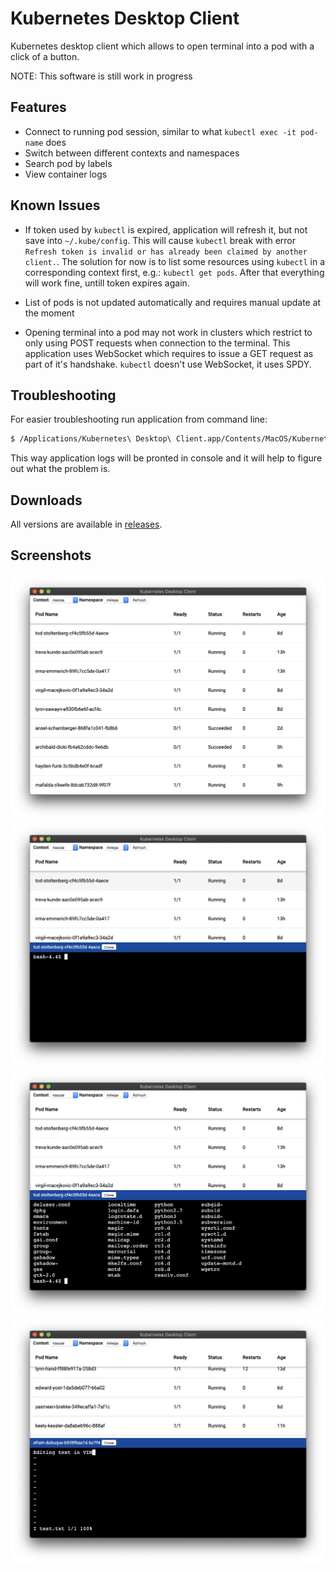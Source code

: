 # Kubernetes Desktop Client

Kubernetes desktop client which allows to open terminal into a pod with a click of a button.

NOTE: This software is still work in progress

## Features

* Connect to running pod session, similar to what `kubectl exec -it pod-name` does
* Switch between different contexts and namespaces
* Search pod by labels
* View container logs

## Known Issues

* If token used by `kubectl` is expired, application will refresh it, but not save into `~/.kube/config`. This will cause `kubectl` break with error `Refresh token is invalid or has already been claimed by another client.`. The solution for now is to list some resources using `kubectl` in a corresponding context first, e.g.: `kubectl get pods`. After that everything will work fine, untill token expires again.

* List of pods is not updated automatically and requires manual update at the moment

* Opening terminal into a pod may not work in clusters which restrict to only using POST requests when connection to the terminal. This application uses WebSocket which requires to issue a GET request as part of it's handshake. `kubectl` doesn't use WebSocket, it uses SPDY.

## Troubleshooting

For easier troubleshooting run application from command line:

```bash
$ /Applications/Kubernetes\ Desktop\ Client.app/Contents/MacOS/Kubernetes\ Desktop\ Client
```

This way application logs will be pronted in console and it will help to figure out what the problem is.

## Downloads

All versions are available in [releases](https://github.com/inikolaev/get-kubernetes-desktop-client/releases).

## Screenshots

<img src="images/screen-1.png">
<img src="images/screen-2.png">
<img src="images/screen-3.png">
<img src="images/screen-4.png">
